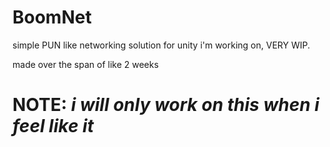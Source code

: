 # BoomNet

simple PUN like networking solution for unity i'm working on, VERY WIP.

made over the span of like 2 weeks

# NOTE: *i will only work on this when i feel like it*
